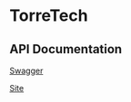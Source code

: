 # TorreTech


## API Documentation
[Swagger](http://localhost:8080/swagger-ui.html#/)

 
 [Site](https://lumurga.github.io/TorreTech/) 

